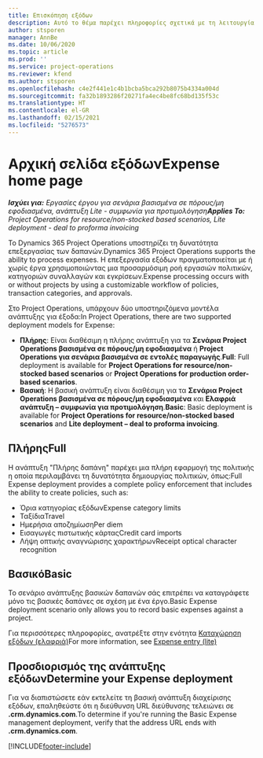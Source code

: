 ```yaml
---
title: Επισκόπηση εξόδων
description: Αυτό το θέμα παρέχει πληροφορίες σχετικά με τη λειτουργία εξόδων στο Project Operations.
author: stsporen
manager: AnnBe
ms.date: 10/06/2020
ms.topic: article
ms.prod: ''
ms.service: project-operations
ms.reviewer: kfend
ms.author: stsporen
ms.openlocfilehash: c4e2f441e1c4b1bcba5bca292b8075b4334a004d
ms.sourcegitcommit: fa32b1893286f20271fa4ec4be8fc68bd135f53c
ms.translationtype: HT
ms.contentlocale: el-GR
ms.lasthandoff: 02/15/2021
ms.locfileid: "5276573"
---
```

# <a name="expense-home-page"></a><span data-ttu-id="a5d14-103">Αρχική σελίδα εξόδων</span><span class="sxs-lookup"><span data-stu-id="a5d14-103">Expense home page</span></span>

<span data-ttu-id="a5d14-104">_**Ισχύει για:** Εργασίες έργου για σενάρια βασισμένα σε πόρους/μη εφοδιασμένα, ανάπτυξη Lite - συμφωνία για προτιμολόγηση_</span><span class="sxs-lookup"><span data-stu-id="a5d14-104">_**Applies To:** Project Operations for resource/non-stocked based scenarios, Lite deployment - deal to proforma invoicing_</span></span>


<span data-ttu-id="a5d14-105">Το Dynamics 365 Project Operations υποστηρίζει τη δυνατότητα επεξεργασίας των δαπανών.</span><span class="sxs-lookup"><span data-stu-id="a5d14-105">Dynamics 365 Project Operations supports the ability to process expenses.</span></span> <span data-ttu-id="a5d14-106">Η επεξεργασία εξόδων πραγματοποιείται με ή χωρίς έργα χρησιμοποιώντας μια προσαρμόσιμη ροή εργασιών πολιτικών, κατηγοριών συναλλαγών και εγκρίσεων.</span><span class="sxs-lookup"><span data-stu-id="a5d14-106">Expense processing occurs with or without projects by using a customizable workflow of policies, transaction categories, and approvals.</span></span>

<span data-ttu-id="a5d14-107">Στο Project Operations, υπάρχουν δύο υποστηριζόμενα μοντέλα ανάπτυξης για έξοδα:</span><span class="sxs-lookup"><span data-stu-id="a5d14-107">In Project Operations, there are two supported deployment models for Expense:</span></span> 

- <span data-ttu-id="a5d14-108">**Πλήρης**: Είναι διαθέσιμη η πλήρης ανάπτυξη για τα **Σενάρια Project Operations βασισμένα σε πόρους/μη εφοδιασμένα** ή **Project Operations για σενάρια βασισμένα σε εντολές παραγωγής**.</span><span class="sxs-lookup"><span data-stu-id="a5d14-108">**Full**: Full deployment is available for **Project Operations for resource/non-stocked based scenarios** or **Project Operations for production order-based scenarios**.</span></span>
- <span data-ttu-id="a5d14-109">**Βασική**: Η βασική ανάπτυξη είναι διαθέσιμη για τα **Σενάρια Project Operations βασισμένα σε πόρους/μη εφοδιασμένα** και **Ελαφριά ανάπτυξη – συμφωνία για προτιμολόγηση**.</span><span class="sxs-lookup"><span data-stu-id="a5d14-109">**Basic**: Basic deployment is available for **Project Operations for resource/non-stocked based scenarios** and **Lite deployment – deal to proforma invoicing**.</span></span>

## <a name="full"></a><span data-ttu-id="a5d14-110">Πλήρης</span><span class="sxs-lookup"><span data-stu-id="a5d14-110">Full</span></span> 
<span data-ttu-id="a5d14-111">Η ανάπτυξη "Πλήρης δαπάνη" παρέχει μια πλήρη εφαρμογή της πολιτικής η οποία περιλαμβάνει τη δυνατότητα δημιουργίας πολιτικών, όπως:</span><span class="sxs-lookup"><span data-stu-id="a5d14-111">Full Expense deployment provides a complete policy enforcement that includes the ability to create policies, such as:</span></span>

  - <span data-ttu-id="a5d14-112">Όρια κατηγορίας εξόδων</span><span class="sxs-lookup"><span data-stu-id="a5d14-112">Expense category limits</span></span>
  - <span data-ttu-id="a5d14-113">Ταξίδια</span><span class="sxs-lookup"><span data-stu-id="a5d14-113">Travel</span></span>
  - <span data-ttu-id="a5d14-114">Ημερήσια αποζημίωση</span><span class="sxs-lookup"><span data-stu-id="a5d14-114">Per diem</span></span>
  - <span data-ttu-id="a5d14-115">Εισαγωγές πιστωτικής κάρτας</span><span class="sxs-lookup"><span data-stu-id="a5d14-115">Credit card imports</span></span>
  - <span data-ttu-id="a5d14-116">Λήψη οπτικής αναγνώρισης χαρακτήρων</span><span class="sxs-lookup"><span data-stu-id="a5d14-116">Receipt optical character recognition</span></span>

## <a name="basic"></a><span data-ttu-id="a5d14-117">Βασικό</span><span class="sxs-lookup"><span data-stu-id="a5d14-117">Basic</span></span> 
<span data-ttu-id="a5d14-118">Το σενάριο ανάπτυξης βασικών δαπανών σάς επιτρέπει να καταγράφετε μόνο τις βασικές δαπάνες σε σχέση με ένα έργο.</span><span class="sxs-lookup"><span data-stu-id="a5d14-118">Basic Expense deployment scenario only allows you to record basic expenses against a project.</span></span> 

<span data-ttu-id="a5d14-119">Για περισσότερες πληροφορίες, ανατρέξτε στην ενότητα [Καταχώρηση εξόδων (ελαφριά)](basic-expense.md)</span><span class="sxs-lookup"><span data-stu-id="a5d14-119">For more information, see [Expense entry (lite)](basic-expense.md)</span></span>

## <a name="determine-your-expense-deployment"></a><span data-ttu-id="a5d14-120">Προσδιορισμός της ανάπτυξης εξόδων</span><span class="sxs-lookup"><span data-stu-id="a5d14-120">Determine your Expense deployment</span></span>
<span data-ttu-id="a5d14-121">Για να διαπιστώσετε εάν εκτελείτε τη βασική ανάπτυξη διαχείρισης εξόδων, επαληθεύστε ότι η διεύθυνση URL διεύθυνσης τελειώνει σε **.crm.dynamics.com**.</span><span class="sxs-lookup"><span data-stu-id="a5d14-121">To determine if you're running the Basic Expense management deployment, verify that the address URL ends with **.crm.dynamics.com**.</span></span> 


[!INCLUDE[footer-include](../includes/footer-banner.md)]